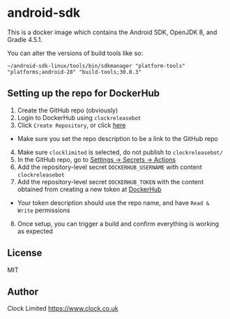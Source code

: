 # android-sdk

This is a docker image which contains the Android SDK, OpenJDK 8, and Gradle 4.5.1.

You can alter the versions of build tools like so:

```
~/android-sdk-linux/tools/bin/sdkmanager "platform-tools" "platforms;android-28" "build-tools;30.0.3"
```

## Setting up the repo for DockerHub

1. Create the GitHub repo (obviously)
2. Login to DockerHub using `clockreleasebot`
3. Click `Create Repository`, or click [here](https://hub.docker.com/repository/create?namespace=clocklimited)
 - Make sure you set the repo description to be a link to the GitHub repo
4. Make sure `clocklimited` is selected, do not publish to `clockreleasebot/`
5. In the GitHub repo, go to [Settings -> Secrets -> Actions](https://github.com/clocklimited/android-sdk/settings/secrets/actions)
6. Add the repository-level secret `DOCKERHUB_USERNAME` with content `clockreleasebot`
7. Add the repository-level secret `DOCKERHUB_TOKEN` with the content obtained from creating a new token at [DockerHub](https://hub.docker.com/settings/security?generateToken=true)
 - Your token description should use the repo name, and have `Read & Write` permissions
8. Once setup, you can trigger a build and confirm everything is working as expected

## License

MIT

## Author

Clock Limited <https://www.clock.co.uk>
